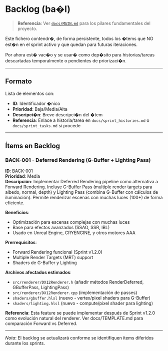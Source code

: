 ﻿# Backlog (ba�l)

> **Referencia**: Ver [`docs/MAIN.md`](MAIN.md) para los pilares fundamentales del proyecto.

Este fichero contendr�, de forma persistente, todos los �tems que NO est�n en el sprint activo y que quedan para futuras iteraciones.

Por ahora est� vac�o y se usar� como dep�sito para historias/tareas descartadas temporalmente o pendientes de priorizaci�n.

---

## Formato

Lista de elementos con:
- **ID**: Identificador �nico
- **Prioridad**: Baja/Media/Alta
- **Descripci�n**: Breve descripci�n del �tem
- **Referencia**: Enlace a historia/tarea en `docs/sprint_histories.md` o `docs/sprint_tasks.md` si procede

---

## Ítems en Backlog

### **BACK-001 - Deferred Rendering (G-Buffer + Lighting Pass)**
**ID**: BACK-001  
**Prioridad**: Media  
**Descripción**: Implementar Deferred Rendering pipeline como alternativa a Forward Rendering. Incluye G-Buffer Pass (multiple render targets para albedo, normal, depth) y Lighting Pass (combina G-Buffer con cálculos de iluminación). Permite renderizar escenas con muchas luces (100+) de forma eficiente.

**Beneficios**:
- Optimización para escenas complejas con muchas luces
- Base para efectos avanzados (SSAO, SSR, IBL)
- Usado en Unreal Engine, CRYENGINE, y otros motores AAA

**Prerrequisitos**:
- Forward Rendering funcional (Sprint v1.2.0)
- Multiple Render Targets (MRT) support
- Shaders de G-Buffer y Lighting

**Archivos afectados estimados**:
- `src/renderer/DX12Renderer.h` (añadir métodos RenderDeferred, GBufferPass, LightingPass)
- `src/renderer/DX12Renderer.cpp` (implementación de passes)
- `shaders/gbuffer.hlsl` (nuevo - vertex/pixel shaders para G-Buffer)
- `shaders/lighting.hlsl` (nuevo - compute/pixel shader para lighting)

**Referencia**: Esta feature se puede implementar después de Sprint v1.2.0 como evolución natural del renderer. Ver docs/TEMPLATE.md para comparación Forward vs Deferred.

---

*Nota*: El backlog se actualizará conforme se identifiquen ítems diferidos durante los sprints.

